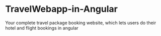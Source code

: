 # TravelWebapp-in-Angular
Your complete travel package booking website, which lets users do their hotel and flight bookings in angular 
